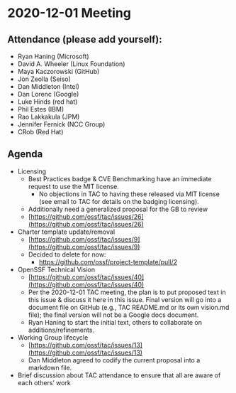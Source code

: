 # **2020-12-01 Meeting**

## Attendance (please add yourself):

* Ryan Haning (Microsoft)
* David A. Wheeler (Linux Foundation) 
* Maya Kaczorowski (GitHub)
* Jon Zeolla (Seiso)
* Dan Middleton (Intel)
*  Dan Lorenc (Google)
*  Luke Hinds (red hat)
*  Phil Estes (IBM)
*  Rao Lakkakula (JPM)
*  Jennifer Fernick (NCC Group)
*  CRob (Red Hat)

## Agenda

* Licensing 
    * Best Practices badge & CVE Benchmarking have an immediate request to use the MIT license.
        * No objections in TAC to having these released via MIT license (see email to TAC for details on the badging licensing).
    * Additionally need a generalized proposal for the GB to review 
    * [https://github.com/ossf/tac/issues/26](https://github.com/ossf/tac/issues/26) 
* Charter template update/removal
    * [https://github.com/ossf/tac/issues/9](https://github.com/ossf/tac/issues/9) 
    * Decided to delete for now:
        * https://github.com/ossf/project-template/pull/2
* OpenSSF Technical Vision
    *  [https://github.com/ossf/tac/issues/40](https://github.com/ossf/tac/issues/40)
    * Per the 2020-12-01 TAC meeting, the plan is to put proposed text in this issue & discuss it here in this issue. Final version will go into a document file on GitHub (e.g., TAC README.md or its own vision.md file); the final version will not be a Google docs document.
    * Ryan Haning to start the initial text, others to collaborate on additions/refinements.
* Working Group lifecycle
    * [https://github.com/ossf/tac/issues/13](https://github.com/ossf/tac/issues/13)
    * Dan Middleton agreed to codify the current proposal into a markdown file.
* Brief discussion about TAC attendance to ensure that all are aware of each others’ work